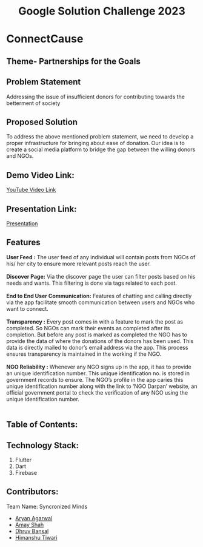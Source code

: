 <h1 align="center">Google Solution Challenge 2023</h1>
<p align="center">
</p>


# ConnectCause        

## Theme- Partnerships for the Goals

## Problem Statement
Addressing the issue of insufficient donors for contributing towards the betterment of society

## Proposed Solution
To address the above mentioned problem statement, we need to develop a proper infrastructure for bringing about ease of donation. Our idea is to create a social media platform to bridge the gap between the willing donors and NGOs.



## Demo Video Link:
  <a href="https://youtu.be/MT_SmNTJi8g">YouTube Video Link</a>
  
## Presentation Link:
  <a href="https://docs.google.com/presentation/d/1j38X1-VAb2oq2lt5gXOh5Ql5l4GQUwz3/edit?usp=sharing&ouid=116795368686984693045&rtpof=true&sd=true">Presentation</a>



## Features

<b>User Feed :</b> The user feed of any individual will contain posts from NGOs of his/ her city to ensure more relevant posts reach the user.<br><br>
<b>Discover Page:</b> Via the discover page the user can filter posts based on his needs and wants. This filtering is done via tags related to each post.<br><br>
<b>End to End User Communication:</b> Features of chatting and calling directly via the app facilitate smooth communication between users and NGOs who want to connect.<br><br>
<b>Transparency :</b> Every post comes in with a feature to mark the post as completed. So NGOs can mark their events as completed after its completion. But before any post is marked as completed the NGO has to provide the data of where the donations of the donors has been used. This data is directly mailed to donor’s email address via the app. This process ensures transparency is maintained in the working if the NGO.<br><br>
<b>NGO Reliability :</b> Whenever any NGO signs up in the app, it has to provide an unique identification number. This unique identification no. is stored in government records to ensure. The NGO’s profile in the app caries this unique identification number along with the link to ‘NGO Darpan’ website, an official government portal to check the verification of any NGO using the unique identification number.<br><br>

  
  
## Table of Contents:

## Technology Stack:
  1) Flutter
  2) Dart
  3) Firebase
  

## Contributors:

Team Name: Syncronized Minds

* [Aryan Agarwal](https://github.com/ar-ag)
* [Amay Shah](https://github.com/Annoyshah)
* [Dhruv Bansal](https://github.com/dhruv8088)
* [Himanshu Tiwari](https://github.com/himxnshutiwari)




